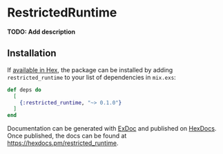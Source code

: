 # RestrictedRuntime

**TODO: Add description**

## Installation

If [available in Hex](https://hex.pm/docs/publish), the package can be installed
by adding `restricted_runtime` to your list of dependencies in `mix.exs`:

```elixir
def deps do
  [
    {:restricted_runtime, "~> 0.1.0"}
  ]
end
```

Documentation can be generated with [ExDoc](https://github.com/elixir-lang/ex_doc)
and published on [HexDocs](https://hexdocs.pm). Once published, the docs can
be found at <https://hexdocs.pm/restricted_runtime>.

